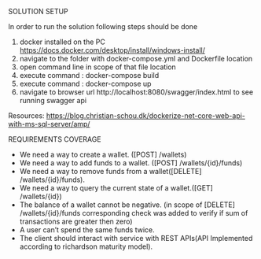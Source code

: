 SOLUTION SETUP

In order to run the solution following steps should be done 

1) docker installed on the PC
https://docs.docker.com/desktop/install/windows-install/
2) navigate to the folder with docker-compose.yml and Dockerfile  location
3) open command line in scope of that file location
4) execute command : docker-compose build 
5) execute command : docker-compose up
6) navigate to browser url http://localhost:8080/swagger/index.html to see running swagger api 

Resources: https://blog.christian-schou.dk/dockerize-net-core-web-api-with-ms-sql-server/amp/


REQUIREMENTS COVERAGE


 - We need a way to create a wallet. ([POST] /wallets)
 - We need a way to add funds to a wallet. ([POST] /wallets/{id}/funds)
 - We need a way to remove funds from a wallet([DELETE] /wallets/{id}/funds).
 - We need a way to query the current state of a wallet.([GET] /wallets/{id})
 - The balance of a wallet cannot be negative. (in scope of [DELETE] /wallets/{id}/funds corresponding check was added to verify if sum of transactions are greater then  zero)
 - A user can’t spend the same funds twice.
 - The client should interact with service with REST APIs(API Implemented according to richardson maturity model).


 
